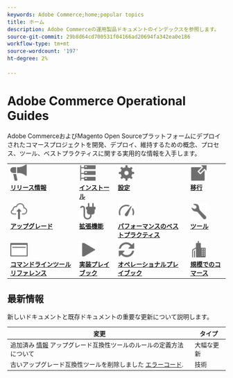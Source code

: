 ```yaml
---
keywords: Adobe Commerce;home;popular topics
title: ホーム
description: Adobe Commerceの運用製品ドキュメントのインデックスを参照します。
source-git-commit: 29b8d64cd700531f04166ad20694fa342ea0e186
workflow-type: tm+mt
source-wordcount: '197'
ht-degree: 2%

---
```



# Adobe Commerce Operational Guides

Adobe CommerceおよびMagento Open Sourceプラットフォームにデプロイされたコマースプロジェクトを開発、デプロイ、維持するための概念、プロセス、ツール、ベストプラクティスに関する実用的な情報を入手します。

<table>
<tr>
  <td valign="top">
    <a href="https://devdocs.magento.com/guides/v2.4/release-notes/bk-release-notes.html">
      <img alt="リリース情報" src="../assets/icons/promote.svg" width="40" height="40"/>
    </a>
    <div>
      <a href="https://devdocs.magento.com/guides/v2.4/release-notes/bk-release-notes.html"><strong>リリース情報</strong></a>
    </div>
  </td>
  <td valign="top">
    <a href="https://devdocs.magento.com/guides/v2.4/install-gde/install-flow-diagram.html">
      <img alt="インストール" src="../assets/icons/servers.svg" width="40" height="40"/>
    </a>
    <div>
      <a href="https://devdocs.magento.com/guides/v2.4/install-gde/install-flow-diagram.html"><strong>インストール</strong></a>
    </div>
  </td>
  <td valign="top">
    <a href="https://devdocs.magento.com/guides/v2.4/config-guide/bk-config-guide.html">
      <img alt="設定" src="../assets/icons/settings.svg" width="40" height="40"/>
    </a>
    <div>
      <a href="https://devdocs.magento.com/guides/v2.4/config-guide/bk-config-guide.html"><strong>設定</strong></a>
    </div>
  </td>
  <td valign="top">
    <a href="https://devdocs.magento.com/guides/v2.4/migration/bk-migration-guide.html">
      <img alt="移行" src="../assets/icons/move-to.svg" width="40" height="40"/>
    </a>
    <div>
      <a href="https://devdocs.magento.com/guides/v2.4/migration/bk-migration-guide.html"><strong>移行</strong></a>
    </div>
  </td>
</tr>
<tr>
  <td valign="top">
    <a href="../upgrade/overview.md">
      <img alt="アップグレード" src="../assets/icons/upload-cloud.svg" width="40" height="40"/>
    </a>
    <div>
      <a href="../upgrade/overview.md"><strong>アップグレード</strong></a>
    </div>
  </td>
  <td valign="top">
    <a href="https://devdocs.magento.com/extensions/">
       <img alt="拡張機能" src="../assets/icons/extension.svg" width="40" height="40"/>
    </a>
    <div>
      <a href="https://devdocs.magento.com/extensions/"><strong>拡張機能</strong></a>
    </div>
  </td>
  <td valign="top">
    <a href="../performance/overview.md">
       <img alt="パフォーマンス" src="../assets/icons/gauge.svg" width="40" height="40"/>
    </a>
    <div>
      <a href="../performance/overview.md"><strong>パフォーマンスのベストプラクティス</strong></a>
    </div>
  </td>
  <td valign="top">
    <a href="https://devdocs.magento.com/quality-patches/tool.html">
       <img alt="ツール" src="../assets/icons/wrench.svg" width="40" height="40"/>
    </a>
    <div>
      <a href="https://experienceleague.adobe.com/docs/commerce-operations/tools/overview.html?lang=en"><strong>ツール</strong></a>
    </div>
  </td>
</tr>
<tr>
  <td valign="top">
    <a href="https://devdocs.magento.com/guides/v2.4/reference/cli/magento.html">
       <img alt="コマンドラインツールリファレンス" src="../assets/icons/page-rule.svg" width="40" height="40"/>
    </a>
    <div>
      <a href="https://devdocs.magento.com/guides/v2.4/reference/cli/magento.html"><strong>コマンドラインツールリファレンス</strong></a>
    </div>
  </td>
  <td valign="top">
    <a href="../implementation-playbook/overview.md">
      <img alt="実装" src="../assets/icons/play.svg" width="40" height="40"/>
    </a>
    <div>
      <a href="../implementation-playbook/overview.md"><strong>実装プレイブック</strong></a>
    </div>
  </td>
  <td valign="top">
    <a href="../operational-playbook/overview.md">
       <img alt="運用" src="../assets/icons/refresh.svg" width="40" height="40"/>
    </a>
    <div>
      <a href="../operational-playbook/overview.md"><strong>オペレーショナルプレイブック</strong></a>
    </div>
  </td>
  <td valign="top">
    <a href="../operational-playbook/overview.md">
       <img alt="大規模法人" src="../assets/icons/enterprise.svg" width="40" height="40"/>
    </a>
    <div>
      <a href="../commerce-at-scale/overview.md"><strong>規模でのコマース</strong></a>
    </div>
  </td>
</tr>
</table>

## 最新情報

新しいドキュメントと既存ドキュメントの重要な更新について説明します。

| 変更 | タイプ |
|----------------------------------------------------------------------------------------------------------------------------------------|--------------|
| 追加済み [情報](../upgrade/upgrade-compatibility-tool/overview.md) アップグレード互換性ツールのルールの定義方法について | 大幅な更新 |
| 古いアップグレード互換性ツールを削除しました [エラーコード](../upgrade/upgrade-compatibility-tool/error-messages.md). | 技術 |
